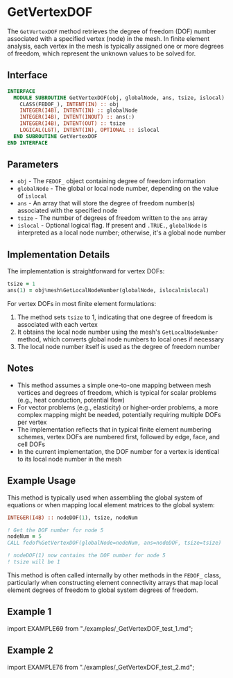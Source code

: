 # GetVertexDOF

The `GetVertexDOF` method retrieves the degree of freedom (DOF) number associated with a specified vertex (node) in the mesh. In finite element analysis, each vertex in the mesh is typically assigned one or more degrees of freedom, which represent the unknown values to be solved for.

## Interface

```fortran
INTERFACE
  MODULE SUBROUTINE GetVertexDOF(obj, globalNode, ans, tsize, islocal)
    CLASS(FEDOF_), INTENT(IN) :: obj
    INTEGER(I4B), INTENT(IN) :: globalNode
    INTEGER(I4B), INTENT(INOUT) :: ans(:)
    INTEGER(I4B), INTENT(OUT) :: tsize
    LOGICAL(LGT), INTENT(IN), OPTIONAL :: islocal
  END SUBROUTINE GetVertexDOF
END INTERFACE
```

## Parameters

- `obj` - The `FEDOF_` object containing degree of freedom information
- `globalNode` - The global or local node number, depending on the value of `islocal`
- `ans` - An array that will store the degree of freedom number(s) associated with the specified node
- `tsize` - The number of degrees of freedom written to the `ans` array
- `islocal` - Optional logical flag. If present and `.TRUE.`, `globalNode` is interpreted as a local node number; otherwise, it's a global node number

## Implementation Details

The implementation is straightforward for vertex DOFs:

```fortran
tsize = 1
ans(1) = obj%mesh%GetLocalNodeNumber(globalNode, islocal=islocal)
```

For vertex DOFs in most finite element formulations:

1. The method sets `tsize` to 1, indicating that one degree of freedom is associated with each vertex
2. It obtains the local node number using the mesh's `GetLocalNodeNumber` method, which converts global node numbers to local ones if necessary
3. The local node number itself is used as the degree of freedom number

## Notes

- This method assumes a simple one-to-one mapping between mesh vertices and degrees of freedom, which is typical for scalar problems (e.g., heat conduction, potential flow)
- For vector problems (e.g., elasticity) or higher-order problems, a more complex mapping might be needed, potentially requiring multiple DOFs per vertex
- The implementation reflects that in typical finite element numbering schemes, vertex DOFs are numbered first, followed by edge, face, and cell DOFs
- In the current implementation, the DOF number for a vertex is identical to its local node number in the mesh

## Example Usage

This method is typically used when assembling the global system of equations or when mapping local element matrices to the global system:

```fortran
INTEGER(I4B) :: nodeDOF(1), tsize, nodeNum

! Get the DOF number for node 5
nodeNum = 5
CALL fedof%GetVertexDOF(globalNode=nodeNum, ans=nodeDOF, tsize=tsize)

! nodeDOF(1) now contains the DOF number for node 5
! tsize will be 1
```

This method is often called internally by other methods in the `FEDOF_` class, particularly when constructing element connectivity arrays that map local element degrees of freedom to global system degrees of freedom.

## Example 1

import EXAMPLE69 from "./examples/_GetVertexDOF_test_1.md";

<EXAMPLE69 />

## Example 2

import EXAMPLE76 from "./examples/_GetVertexDOF_test_2.md";

<EXAMPLE76 />
